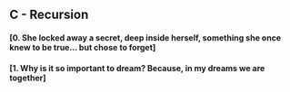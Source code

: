 ## C - Recursion
#### [0. She locked away a secret, deep inside herself, something she once knew to be true... but chose to forget]
#### [1. Why is it so important to dream? Because, in my dreams we are together]

